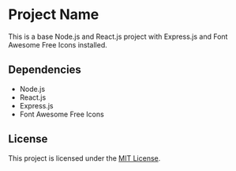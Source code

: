# Project Name

This is a base Node.js and React.js project with Express.js and Font Awesome Free Icons installed.

## Dependencies

- Node.js
- React.js
- Express.js
- Font Awesome Free Icons

## License

This project is licensed under the [MIT License](LICENSE).
